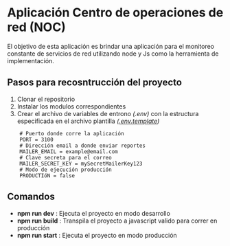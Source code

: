 # Aplicación Centro de operaciones de red (NOC)
El objetivo de esta aplicación es brindar una aplicación para el monitoreo constante de servicios de red utilizando node y Js como la herramienta de implementación.

## Pasos para recosntrucción del proyecto
1. Clonar el repositorio
2. Instalar los modulos correspondientes
3. Crear el archivo de variables de entrono *(.env)* con la estructura especificada en el archivo plantilla *([.env.template](.env.template))*
```docker
    # Puerto donde corre la aplicación
    PORT = 3100
    # Dirección email a donde enviar reportes
    MAILER_EMAIL = example@email.com
    # Clave secreta para el correo
    MAILER_SECRET_KEY = mySecretMailerKey123
    # Modo de ejecución producción
    PRODUCTIóN = false
```

## Comandos
- **npm run dev** : Ejecuta el proyecto en modo desarrollo
- **npm run build** : Transpila el proyecto a javascript valido para correr en producción
- **npm run start** : Ejecuta el proyecto en modo producción
<!-- comentario test -->
